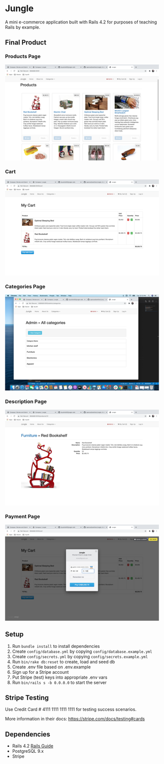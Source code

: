 # Jungle

A mini e-commerce application built with Rails 4.2 for purposes of teaching Rails by example.

## Final Product
### Products Page
!["Products Screentshot"](https://github.com/Ayushish93/jungle-rails/blob/master/docs/products.png?raw=true) 
### Cart 
!["Cart Screentshot"](https://github.com/Ayushish93/jungle-rails/blob/master/docs/cart.png?raw=true)
### Categories Page
!["Categories Screentshot"](https://github.com/Ayushish93/jungle-rails/blob/master/docs/categories.png?raw=true)
### Description Page
!["Description Screentshot"](https://github.com/Ayushish93/jungle-rails/blob/master/docs/description.png?raw=true)
### Payment Page
!["Payment Screentshot"](https://github.com/Ayushish93/jungle-rails/blob/master/docs/payment.png?raw=true)



## Setup

1. Run `bundle install` to install dependencies
2. Create `config/database.yml` by copying `config/database.example.yml`
3. Create `config/secrets.yml` by copying `config/secrets.example.yml`
4. Run `bin/rake db:reset` to create, load and seed db
5. Create .env file based on .env.example
6. Sign up for a Stripe account
7. Put Stripe (test) keys into appropriate .env vars
8. Run `bin/rails s -b 0.0.0.0` to start the server

## Stripe Testing

Use Credit Card # 4111 1111 1111 1111 for testing success scenarios.

More information in their docs: <https://stripe.com/docs/testing#cards>

## Dependencies

* Rails 4.2 [Rails Guide](http://guides.rubyonrails.org/v4.2/)
* PostgreSQL 9.x
* Stripe

